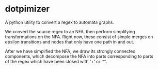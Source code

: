 dotpimizer
==============

A python utility to convert a regex to automata graphs.

We convert the source regex to an NFA, then perform simplifying transformations on the NFA.
Right now, these consist of simple merges on epsilon transitions and nodes that only have one path in and out.

After we have simplified the NFA, we draw its strongly connected components, which decompose the NFA into parts corresponding to parts of the regex which have been closed with '+' or '*'.
